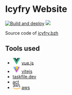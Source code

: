 # Icyfry Website

[![Build and deploy](https://github.com/icyfry/icyfry-website/actions/workflows/deploy-prod.yml/badge.svg?branch=main)](https://github.com/icyfry/icyfry-website/actions/workflows/deploy-prod.yml)
<img src="https://img.shields.io/github/languages/top/icyfry/icyfry-website" />

Source code of [icyfry.bzh](https://icyfry.bzh/)

## Tools used

* <img src="doc/vue.png" width="25px"/> [vue.js](https://fr.vuejs.org/index.html)
* <img src="doc/vite.png" width="25px"/> [vitejs](https://vitejs.dev/)
* [taskfile.dev](https://taskfile.dev/#/installation)
* [act](https://github.com/nektos/act)
* <img src="doc/aws.png" width="25px"/> [aws](https://aws.amazon.com/)
